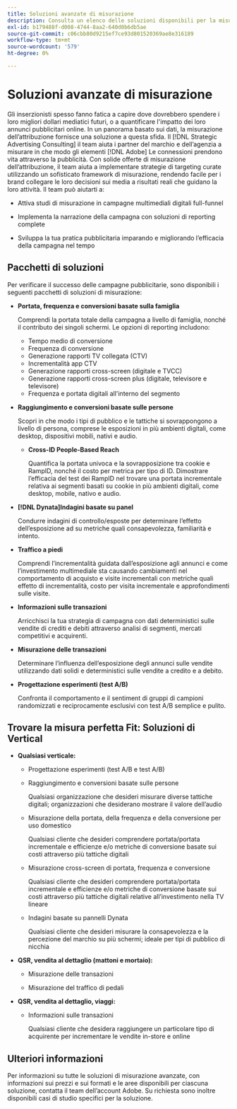 ```yaml
---
title: Soluzioni avanzate di misurazione
description: Consulta un elenco delle soluzioni disponibili per la misurazione avanzata.
exl-id: b179488f-d008-4744-8aa2-640d0b6db5ae
source-git-commit: c06cbb80d9215ef7ce93d801520369ae8e316189
workflow-type: tm+mt
source-wordcount: '579'
ht-degree: 0%

---
```


# Soluzioni avanzate di misurazione

Gli inserzionisti spesso fanno fatica a capire dove dovrebbero spendere i loro migliori dollari mediatici futuri, o a quantificare l&#39;impatto dei loro annunci pubblicitari online. In un panorama basato sui dati, la misurazione dell’attribuzione fornisce una soluzione a questa sfida. Il [!DNL Strategic Advertising Consulting] il team aiuta i partner del marchio e dell’agenzia a misurare in che modo gli elementi [!DNL Adobe] Le connessioni prendono vita attraverso la pubblicità. Con solide offerte di misurazione dell’attribuzione, il team aiuta a implementare strategie di targeting curate utilizzando un sofisticato framework di misurazione, rendendo facile per i brand collegare le loro decisioni sui media a risultati reali che guidano la loro attività. Il team può aiutarti a:

* Attiva studi di misurazione in campagne multimediali digitali full-funnel

* Implementa la narrazione della campagna con soluzioni di reporting complete

* Sviluppa la tua pratica pubblicitaria imparando e migliorando l’efficacia della campagna nel tempo

## Pacchetti di soluzioni

Per verificare il successo delle campagne pubblicitarie, sono disponibili i seguenti pacchetti di soluzioni di misurazione:

* **Portata, frequenza e conversioni basate sulla famiglia**

  Comprendi la portata totale della campagna a livello di famiglia, nonché il contributo dei singoli schermi. Le opzioni di reporting includono:

   * Tempo medio di conversione
   * Frequenza di conversione
   * Generazione rapporti TV collegata (CTV)
   * Incrementalità app CTV
   * Generazione rapporti cross-screen (digitale e TVCC)
   * Generazione rapporti cross-screen plus (digitale, televisore e televisore)
   * Frequenza e portata digitali all&#39;interno del segmento

* **Raggiungimento e conversioni basate sulle persone**

  Scopri in che modo i tipi di pubblico e le tattiche si sovrappongono a livello di persona, comprese le esposizioni in più ambienti digitali, come desktop, dispositivi mobili, nativi e audio.

   * **Cross-ID People-Based Reach**

     Quantifica la portata univoca e la sovrapposizione tra cookie e RampID, nonché il costo per metrica per tipo di ID. Dimostrare l’efficacia del test dei RampID nel trovare una portata incrementale relativa ai segmenti basati su cookie in più ambienti digitali, come desktop, mobile, nativo e audio.

* **[!DNL Dynata]Indagini basate su panel**

  Condurre indagini di controllo/esposte per determinare l’effetto dell’esposizione ad su metriche quali consapevolezza, familiarità e intento.

* **Traffico a piedi**

  Comprendi l’incrementalità guidata dall’esposizione agli annunci e come l’investimento multimediale sta causando cambiamenti nel comportamento di acquisto e visite incrementali con metriche quali effetto di incrementalità, costo per visita incrementale e approfondimenti sulle visite.

* **Informazioni sulle transazioni**

  Arricchisci la tua strategia di campagna con dati deterministici sulle vendite di crediti e debiti attraverso analisi di segmenti, mercati competitivi e acquirenti.

* **Misurazione delle transazioni**

  Determinare l’influenza dell’esposizione degli annunci sulle vendite utilizzando dati solidi e deterministici sulle vendite a credito e a debito.

* **Progettazione esperimenti (test A/B)**

  Confronta il comportamento e il sentiment di gruppi di campioni randomizzati e reciprocamente esclusivi con test A/B semplice e pulito.

## Trovare la misura perfetta Fit: Soluzioni di Vertical

* **Qualsiasi verticale:**

   * Progettazione esperimenti (test A/B e test A/B)

   * Raggiungimento e conversioni basate sulle persone

     Qualsiasi organizzazione che desideri misurare diverse tattiche digitali; organizzazioni che desiderano mostrare il valore dell’audio

   * Misurazione della portata, della frequenza e della conversione per uso domestico

     Qualsiasi cliente che desideri comprendere portata/portata incrementale e efficienze e/o metriche di conversione basate sui costi attraverso più tattiche digitali

   * Misurazione cross-screen di portata, frequenza e conversione

     Qualsiasi cliente che desideri comprendere portata/portata incrementale e efficienze e/o metriche di conversione basate sui costi attraverso più tattiche digitali relative all’investimento nella TV lineare

   * Indagini basate su pannelli Dynata

     Qualsiasi cliente che desideri misurare la consapevolezza e la percezione del marchio su più schermi; ideale per tipi di pubblico di nicchia

* **QSR, vendita al dettaglio (mattoni e mortaio):**

   * Misurazione delle transazioni

   * Misurazione del traffico di pedali

* **QSR, vendita al dettaglio, viaggi:**

   * Informazioni sulle transazioni

     Qualsiasi cliente che desidera raggiungere un particolare tipo di acquirente per incrementare le vendite in-store e online

## Ulteriori informazioni

Per informazioni su tutte le soluzioni di misurazione avanzate, con informazioni sui prezzi e sui formati e le aree disponibili per ciascuna soluzione, contatta il team dell’account Adobe. Su richiesta sono inoltre disponibili casi di studio specifici per la soluzione.

